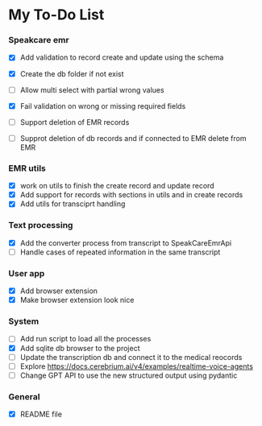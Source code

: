 # My To-Do List

### Speakcare emr
- [x] Add validation to record create and update using the schema
- [x] Create the db folder if not exist
- [ ] Allow multi select with partial wrong values
- [x] Fail validation on wrong or missing required fields
- [ ] Support deletion of EMR records
- [ ] Supprot deletion of db records and if connected to EMR delete from EMR


### EMR utils
- [x] work on utils to finish the create record and update record
- [x] Add support for records with sections in utils and in create records
- [x] Add utils for transciprt handling

### Text processing
- [x] Add the converter process from transcript to SpeakCareEmrApi
- [ ] Handle cases of repeated information in the same transcript

### User app
- [x] Add browser extension
- [x] Make browser extension look nice

### System
- [ ] Add run script to load all the processes
- [x] Add sqlite db browser to the project
- [ ] Update the transcription db and connect it to the medical reocords
- [ ] Explore https://docs.cerebrium.ai/v4/examples/realtime-voice-agents
- [ ] Change GPT API to use the new structured output using pydantic

### General
- [x] README file